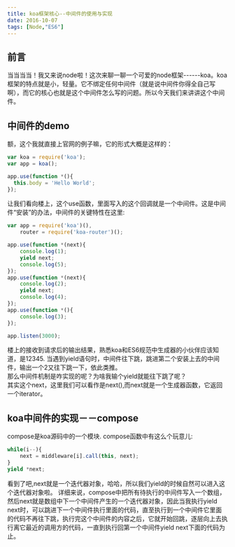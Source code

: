 ```yaml
---
title: koa框架核心--中间件的使用与实现
date: 2016-10-07
tags: [Node,"ES6"]
---
```


## 前言
当当当当！我又来说node啦！这次来聊一聊一个可爱的node框架------koa。koa框架的特点就是小，轻量。它不绑定任何中间件（就是说中间件你得全自己写啊），而它的核心也就是这个中间件怎么写的问题。所以今天我们来讲讲这个中间件。    
    
## 中间件的demo
额，这个我就直接上官网的例子嘛，它的形式大概是这样的：    

```js
var koa = require('koa');
var app = koa();

app.use(function *(){
  this.body = 'Hello World';
});
```

<!-- more --> 

让我们看向楼上，这个use函数，里面写入的这个回调就是一个中间件。这是中间件“安装”的办法，中间件的关键特性在这里:    

```js
var app = require('koa')(),
    router = require('koa-router')();

app.use(function *(next){
    console.log(1);
    yield next;
    console.log(5);
});
app.use(function *(next){
    console.log(2);
    yield next;
    console.log(4);
});
app.use(function *(){
    console.log(3);
});

app.listen(3000);
```

楼上的接收到请求后的输出结果，熟悉koa和ES6规范中生成器的小伙伴应该知道，是12345.
当遇到yield语句时，中间件往下跳，跳进第二个安装上去的中间件，输出一个2又往下跳一下，依此类推。    
那么中间件机制是咋实现的呢？为啥我输个yield就能往下跳了呢？    
其实这个next，这里我们可以看作是next(),而next就是一个生成器函数，它返回一个iterator。

## koa中间件的实现－－compose
compose是koa源码中的一个模块.
compose函数中有这么个玩意儿:    

```js
while(i--){
    next = middleware[i].call(this, next);
}
yield *next;
```



看到了吧,next就是一个迭代器对象，哈哈，所以我们yield的时候自然可以进入这个迭代器对象啦。
详细来说，compose中把所有待执行的中间件写入一个数组，然后next就是数组中下一个中间件产生的一个迭代器对象，因此当我执行yield next时，可以跳进下一个中间件执行里面的代码，直至执行到一个中间件它里面的代码不再往下跳，执行完这个中间件的内容之后，它就开始回跳，逐层向上去执行离它最近的调用方的代码，一直到执行回第一个中间件yield next下面的代码为止。    


